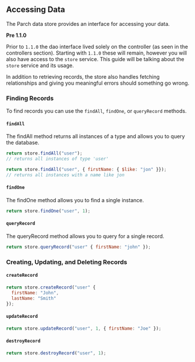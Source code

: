 ## Accessing Data

The Parch data store provides an interface for accessing your data.

**Pre 1.1.0**

Prior to `1.1.0` the dao interface lived solely on the controller (as seen in
the controllers section). Starting with `1.1.0` these will remain, however you
will also have access to the `store` service. This guide will be talking about
the `store` service and its usage.

In addition to retrieving records, the store also handles fetching relationships
and giving you meaningful errors should something go wrong.

### Finding Records

To find records you can use the `findAll`, `findOne`, or `queryRecord` methods.

#### `findAll`

The findAll method returns all instances of a type and allows you to query the
database.

```javascript
return store.findAll("user");
// returns all instances of type 'user'

return store.findAll("user", { firstName: { $like: "jon" }});
// returns all instances with a name like jon
```

#### `findOne`

The findOne method allows you to find a single instance.

```javascript
return store.findOne("user", 1);
```

#### `queryRecord`

The queryRecord method allows you to query for a single record.

```javascript
return store.queryRecord("user" { firstName: "john" });
```

### Creating, Updating, and Deleting Records

#### `createRecord`

```javascript
return store.createRecord("user" {
  firstName: "John",
  lastName: "Smith"
});
```

#### `updateRecord`

```javascript
return store.updateRecord("user", 1, { firstName: "Joe" });
```

#### `destroyRecord`

```javascript
return store.destroyRecord("user", 1);
```

